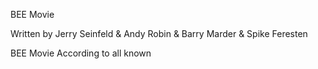 BEE Movie

Written by Jerry Seinfeld & Andy Robin & Barry Marder & Spike Feresten


BEE Movie
According to all known 